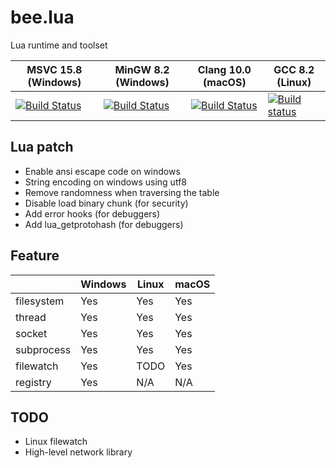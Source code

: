 # bee.lua

Lua runtime and toolset

| MSVC 15.8 (Windows) | MinGW 8.2 (Windows) | Clang 10.0 (macOS) | GCC 8.2 (Linux) |
| ------ | ------ | ------ | ------ |
| [![Build Status](https://dev.azure.com/actboy168/bee.lua/_apis/build/status/bee.lua?branchName=master&jobName=windows_msvc)](https://dev.azure.com/actboy168/bee.lua/_build/latest?definitionId=5?branchName=master) | [![Build Status](https://dev.azure.com/actboy168/bee.lua/_apis/build/status/bee.lua?branchName=master&jobName=Windows_MinGW)](https://dev.azure.com/actboy168/bee.lua/_build/latest?definitionId=5?branchName=master) | [![Build Status](https://dev.azure.com/actboy168/bee.lua/_apis/build/status/bee.lua?branchName=master&jobName=macos)](https://dev.azure.com/actboy168/bee.lua/_build/latest?definitionId=5?branchName=master) | [![Build status](https://ci.appveyor.com/api/projects/status/qfp4flrsoi1aat41?svg=true)](https://ci.appveyor.com/project/actboy168/bee-lua) |

## Lua patch

* Enable ansi escape code on windows
* String encoding on windows using utf8
* Remove randomness when traversing the table
* Disable load binary chunk (for security)
* Add error hooks (for debuggers)
* Add lua_getprotohash (for debuggers)

## Feature

|            | Windows | Linux | macOS |
| ---------- | ------- | ----- |------ |
| filesystem |   Yes   |  Yes  |  Yes  |
| thread     |   Yes   |  Yes  |  Yes  |
| socket     |   Yes   |  Yes  |  Yes  |
| subprocess |   Yes   |  Yes  |  Yes  |
| filewatch  |   Yes   | TODO  |  Yes  |
| registry   |   Yes   |  N/A  |  N/A  |

## TODO

* Linux filewatch
* High-level network library
